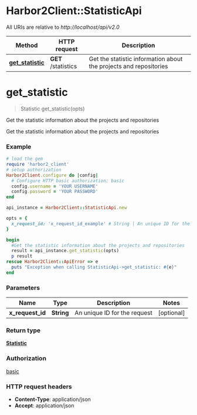 # Harbor2Client::StatisticApi

All URIs are relative to *http://localhost/api/v2.0*

Method | HTTP request | Description
------------- | ------------- | -------------
[**get_statistic**](StatisticApi.md#get_statistic) | **GET** /statistics | Get the statistic information about the projects and repositories


# **get_statistic**
> Statistic get_statistic(opts)

Get the statistic information about the projects and repositories

Get the statistic information about the projects and repositories

### Example
```ruby
# load the gem
require 'harbor2_client'
# setup authorization
Harbor2Client.configure do |config|
  # Configure HTTP basic authorization: basic
  config.username = 'YOUR USERNAME'
  config.password = 'YOUR PASSWORD'
end

api_instance = Harbor2Client::StatisticApi.new

opts = { 
  x_request_id: 'x_request_id_example' # String | An unique ID for the request
}

begin
  #Get the statistic information about the projects and repositories
  result = api_instance.get_statistic(opts)
  p result
rescue Harbor2Client::ApiError => e
  puts "Exception when calling StatisticApi->get_statistic: #{e}"
end
```

### Parameters

Name | Type | Description  | Notes
------------- | ------------- | ------------- | -------------
 **x_request_id** | **String**| An unique ID for the request | [optional] 

### Return type

[**Statistic**](Statistic.md)

### Authorization

[basic](../README.md#basic)

### HTTP request headers

 - **Content-Type**: application/json
 - **Accept**: application/json



